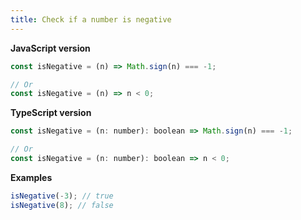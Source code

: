 ```yaml
---
title: Check if a number is negative
---
```


**JavaScript version**

```js
const isNegative = (n) => Math.sign(n) === -1;

// Or
const isNegative = (n) => n < 0;
```

**TypeScript version**

```js
const isNegative = (n: number): boolean => Math.sign(n) === -1;

// Or
const isNegative = (n: number): boolean => n < 0;
```

**Examples**

```js
isNegative(-3); // true
isNegative(8); // false
```
